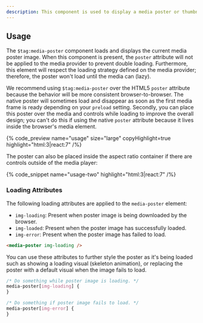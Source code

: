 ```yaml
---
description: This component is used to display a media poster or thumbnail image, generally before playback begins.
---
```


## Usage

The `$tag:media-poster` component loads and displays the current media poster image. When
this component is present, the `poster` attribute will not be applied to the media provider to
prevent double loading. Furthermore, this element will respect the loading strategy defined
on the media provider; therefore, the poster won't load until the media can (lazy).

We recommend using `$tag:media-poster` over the HTML5 `poster` attribute because the behavior will
be more consistent browser-to-browser. The native poster will sometimes load and disappear as
soon as the first media frame is ready depending on your `preload` setting. Secondly, you can
place this poster over the media and controls while loading to improve the overall design; you
can't do this if using the native `poster` attribute because it lives inside the browser's
media element.

{% code_preview name="usage" size="large" copyHighlight=true highlight="html:3|react:7" /%}

The poster can also be placed inside the aspect ratio container if there are controls outside
of the media player:

{% code_snippet name="usage-two" highlight="html:3|react:7" /%}

### Loading Attributes

The following loading attributes are applied to the `media-poster` element:

- `img-loading`: Present when poster image is being downloaded by the browser.
- `img-loaded`: Present when the poster image has successfully loaded.
- `img-error`: Present when the poster image has failed to load.

```html
<media-poster img-loading />
```

You can use these attributes to further style the poster as it's being loaded such as
showing a loading visual (skeleton animation), or replacing the poster with a default visual
when the image fails to load.

```css {% copy=true %}
/* Do something while poster image is loading. */
media-poster[img-loading] {
}

/* Do something if poster image fails to load. */
media-poster[img-error] {
}
```
